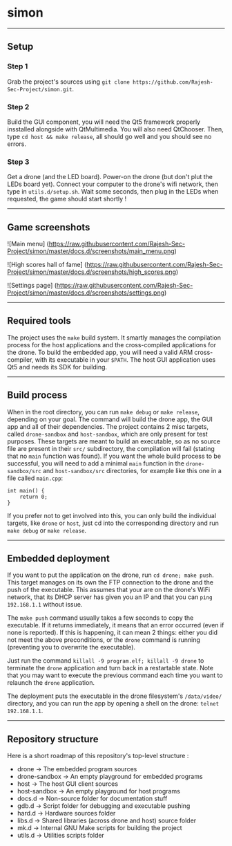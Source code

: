 # simon

------------
Setup
------------

### Step 1

Grab the project's sources using ```git clone https://github.com/Rajesh-Sec-Project/simon.git```.

### Step 2

Build the GUI component, you will need the Qt5 framework properly insstalled alongside with QtMultimedia.
You will also need QtChooser.
Then, type ```cd host && make release```, all should go well and you should see no errors.

### Step 3

Get a drone (and the LED board). Power-on the drone (but don't plut the LEDs board yet).
Connect your computer to the drone's wifi network, then type in ```utils.d/setup.sh```.
Wait some seconds, then plug in the LEDs when requested, the game should start shortly !

------------
Game screenshots
------------

![Main menu]
(https://raw.githubusercontent.com/Rajesh-Sec-Project/simon/master/docs.d/screenshots/main_menu.png)

![High scores hall of fame]
(https://raw.githubusercontent.com/Rajesh-Sec-Project/simon/master/docs.d/screenshots/high_scores.png)

![Settings page]
(https://raw.githubusercontent.com/Rajesh-Sec-Project/simon/master/docs.d/screenshots/settings.png)

------------
Required tools
------------
The project uses the ```make``` build system. It smartly manages the compilation process for the host applications and the cross-compiled applications for the drone.
To build the embedded app, you will need a valid ARM cross-compiler, with its executable in your ```$PATH```.
The host GUI application uses Qt5 and needs its SDK for building.

------------
Build process
------------
When in the root directory, you can run ```make debug``` or ```make release```, depending on your goal. The command will build the drone app, the GUI app and all of their dependencies.
The project contains 2 misc targets, called ```drone-sandbox``` and ```host-sandbox```, which are only present for test purposes. These targets are meant to build an executable, so as no source file are present in their ```src/``` subdirectory, the compilation will fail (stating that no ```main``` function was found). If you want the whole build process to be successful, you will need to add a minimal ```main``` function in the ```drone-sandbox/src``` and ```host-sandbox/src``` directories, for example like this one in a file called ```main.cpp```:

```
int main() {
    return 0;
}
```


If you prefer not to get involved into this, you can only build the individual targets, like ```drone``` or ```host```, just cd into the corresponding directory and run ```make debug``` or ```make release```.


------------
Embedded deployment
------------
If you want to put the application on the drone, run ```cd drone; make push```. This target manages on its own the FTP connection to the drone and the push of the executable.
This assumes that your are on the drone's WiFi network, that its DHCP server has given you an IP and that you can ```ping 192.168.1.1``` without issue.


The ```make push``` command usually takes a few seconds to copy the executable. If it returns immediately, it means that an error occurred (even if none is reported).
If this is happening, it can mean 2 things: either you did not meet the above preconditions, or the ```drone``` command is running (preventing you to overwrite the executable).

Just run the command ```killall -9 program.elf; killall -9 drone``` to terminate the ```drone``` application and turn back in a restartable state. Note that you may want to execute the previous command each time you want to relaunch the ```drone``` application.

The deployment puts the executable in the drone filesystem's ```/data/video/``` directory, and you can run the app by opening a shell on the drone: ```telnet 192.168.1.1```.

------------
Repository structure
------------

Here is a short roadmap of this repository's top-level structure :

* drone         -> The embedded program sources
* drone-sandbox -> An empty playground for embedded programs
* host          -> The host GUI client sources
* host-sandbox  -> An empty playground for host programs
* docs.d        -> Non-source folder for documentation stuff
* gdb.d         -> Script folder for debugging and executable pushing
* hard.d        -> Hardware sources folder
* libs.d        -> Shared libraries (across drone and host) source folder
* mk.d          -> Internal GNU Make scripts for building the project
* utils.d       -> Utilities scripts folder
